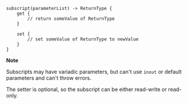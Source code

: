 ```
subscript(parameterList) -> ReturnType {
    get {
        // return someValue of ReturnType
    }

    set {
        // set someValue of ReturnType to newValue
    }
}
```

__Note__

Subscripts may have variadic parameters, but can't use `inout` or default parameters
and can't throw errors.

The setter is optional, so the subscript can be either read-write or read-only.
